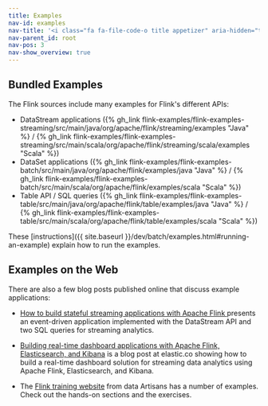 ```yaml
---
title: Examples
nav-id: examples
nav-title: '<i class="fa fa-file-code-o title appetizer" aria-hidden="true"></i> Examples'
nav-parent_id: root
nav-pos: 3
nav-show_overview: true
---
```

<!--
Licensed to the Apache Software Foundation (ASF) under one
or more contributor license agreements.  See the NOTICE file
distributed with this work for additional information
regarding copyright ownership.  The ASF licenses this file
to you under the Apache License, Version 2.0 (the
"License"); you may not use this file except in compliance
with the License.  You may obtain a copy of the License at

  http://www.apache.org/licenses/LICENSE-2.0

Unless required by applicable law or agreed to in writing,
software distributed under the License is distributed on an
"AS IS" BASIS, WITHOUT WARRANTIES OR CONDITIONS OF ANY
KIND, either express or implied.  See the License for the
specific language governing permissions and limitations
under the License.
-->


## Bundled Examples

The Flink sources include many examples for Flink's different APIs:

* DataStream applications ({% gh_link flink-examples/flink-examples-streaming/src/main/java/org/apache/flink/streaming/examples "Java" %} / {% gh_link flink-examples/flink-examples-streaming/src/main/scala/org/apache/flink/streaming/scala/examples "Scala" %}) 
* DataSet applications ({% gh_link flink-examples/flink-examples-batch/src/main/java/org/apache/flink/examples/java "Java" %} / {% gh_link flink-examples/flink-examples-batch/src/main/scala/org/apache/flink/examples/scala "Scala" %})
* Table API / SQL queries ({% gh_link flink-examples/flink-examples-table/src/main/java/org/apache/flink/table/examples/java "Java" %} / {% gh_link flink-examples/flink-examples-table/src/main/scala/org/apache/flink/table/examples/scala "Scala" %})

These [instructions]({{ site.baseurl }}/dev/batch/examples.html#running-an-example) explain how to run the examples.

## Examples on the Web

There are also a few blog posts published online that discuss example applications:

* [How to build stateful streaming applications with Apache Flink
](https://www.infoworld.com/article/3293426/big-data/how-to-build-stateful-streaming-applications-with-apache-flink.html) presents an event-driven application implemented with the DataStream API and two SQL queries for streaming analytics.

* [Building real-time dashboard applications with Apache Flink, Elasticsearch, and Kibana](https://www.elastic.co/blog/building-real-time-dashboard-applications-with-apache-flink-elasticsearch-and-kibana) is a blog post at elastic.co showing how to build a real-time dashboard solution for streaming data analytics using Apache Flink, Elasticsearch, and Kibana.

* The [Flink training website](http://training.data-artisans.com/) from data Artisans has a number of examples. Check out the hands-on sections and the exercises.